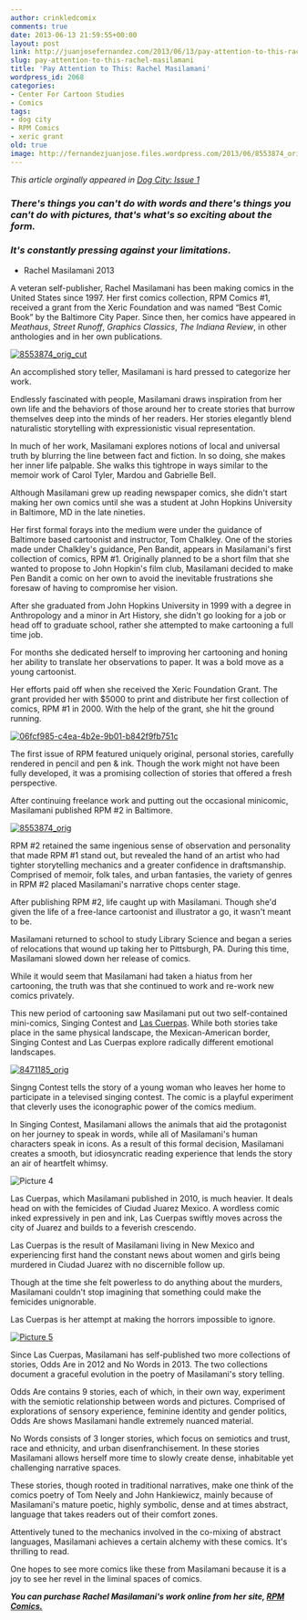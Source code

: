 ```yaml
---
author: crinkledcomix
comments: true
date: 2013-06-13 21:59:55+00:00
layout: post
link: http://juanjosefernandez.com/2013/06/13/pay-attention-to-this-rachel-masilamani/
slug: pay-attention-to-this-rachel-masilamani
title: 'Pay Attention to This: Rachel Masilamani'
wordpress_id: 2068
categories:
- Center For Cartoon Studies
- Comics
tags:
- dog city
- RPM Comics
- xeric grant
old: true
image: http://fernandezjuanjose.files.wordpress.com/2013/06/8553874_orig_cut.jpg
---
```


_This article orginally appeared in [Dog City: Issue 1](http://www.dogcitypress.com/about)_

### _There's things you can't do with words and there's things you can't do with pictures, that's what's so exciting about the form._

### _It's constantly pressing against your limitations_.
- Rachel Masilamani 2013
<!--more-->


A veteran self-publisher, Rachel Masilamani has been making comics in the United States since 1997. Her first comics collection, RPM Comics #1, received a grant from the Xeric Foundation and was named “Best Comic Book” by the Baltimore City Paper. Since then, her comics have appeared in _Meathaus_, _Street Runoff_, _Graphics Classics_, _The Indiana Review_, in other anthologies and in her own publications.

[![8553874_orig_cut](http://fernandezjuanjose.files.wordpress.com/2013/06/8553874_orig_cut.jpg)](http://fernandezjuanjose.files.wordpress.com/2013/06/8553874_orig_cut.jpg)

An accomplished story teller, Masilamani is hard pressed to categorize her work.

Endlessly fascinated with people, Masilamani draws inspiration from her own life and the behaviors of those around her to create stories that burrow themselves deep into the minds of her readers. Her stories elegantly blend naturalistic storytelling with expressionistic visual representation.

In much of her work, Masilamani explores notions of local and universal truth by blurring the line between fact and fiction. In so doing, she makes her inner life palpable. She walks this tightrope in ways similar to the memoir work of Carol Tyler, Mardou and Gabrielle Bell.

Although Masilamani grew up reading newspaper comics, she didn't start making her own comics until she was a student at John Hopkins University in Baltimore, MD in the late nineties.

Her first formal forays into the medium were under the guidance of Baltimore based cartoonist and instructor, Tom Chalkley. One of the stories made under Chalkley's guidance, Pen Bandit, appears in Masilamani's first collection of comics, RPM #1. Originally planned to be a short film that she wanted to propose to John Hopkin's film club, Masilamani decided to make Pen Bandit a comic on her own to avoid the inevitable frustrations she foresaw of having to compromise her vision.

After she graduated from John Hopkins University in 1999 with a degree in Anthropology and a minor in Art History, she didn't go looking for a job or head off to graduate school, rather she attempted to make cartooning a full time job.

For months she dedicated herself to improving her cartooning and honing her ability to translate her observations to paper. It was a bold move as a young cartoonist.

Her efforts paid off when she received the Xeric Foundation Grant. The grant provided her with $5000 to print and distribute her first collection of comics, RPM #1 in 2000. With the help of the grant, she hit the ground running.

[![06fcf985-c4ea-4b2e-9b01-b842f9fb751c](http://fernandezjuanjose.files.wordpress.com/2013/06/06fcf985-c4ea-4b2e-9b01-b842f9fb751c.jpeg)](http://fernandezjuanjose.files.wordpress.com/2013/06/06fcf985-c4ea-4b2e-9b01-b842f9fb751c.jpeg)

The first issue of RPM featured uniquely original, personal stories, carefully rendered in pencil and pen & ink. Though the work might not have been fully developed, it was a promising collection of stories that offered a fresh perspective.

After continuing freelance work and putting out the occasional minicomic, Masilamani published RPM #2 in Baltimore.

[![8553874_orig](http://fernandezjuanjose.files.wordpress.com/2013/06/8553874_orig.jpeg)](http://fernandezjuanjose.files.wordpress.com/2013/06/8553874_orig.jpeg)

RPM #2 retained the same ingenious sense of observation and personality that made RPM #1 stand out, but revealed the hand of an artist who had tighter storytelling mechanics and a greater confidence in draftsmanship. Comprised of memoir, folk tales, and urban fantasies, the variety of genres in RPM #2 placed Masilamani's narrative chops center stage.

After publishing RPM #2, life caught up with Masilamani. Though she'd given the life of a free-lance cartoonist and illustrator a go, it wasn't meant to be.

Masilamani returned to school to study Library Science and began a series of relocations that wound up taking her to Pittsburgh, PA. During this time, Masilamani slowed down her release of comics.

While it would seem that Masilamani had taken a hiatus from her cartooning, the truth was that she continued to work and re-work new comics privately.

This new period of cartooning saw Masilamani put out two self-contained mini-comics, Singing Contest and [Las Cuerpas](http://www.rpmcomics.com/1/post/2013/02/las-cuerpas.html). While both stories take place in the same physical landscape, the Mexican-American border, Singing Contest and Las Cuerpas explore radically different emotional landscapes.

[![8471185_orig](http://fernandezjuanjose.files.wordpress.com/2013/06/8471185_orig.jpeg)](http://fernandezjuanjose.files.wordpress.com/2013/06/8471185_orig.jpeg)

Singng Contest tells the story of a young woman who leaves her home to participate in a televised singing contest. The comic is a playful experiment that cleverly uses the iconographic power of the comics medium.

In Singing Contest, Masilamani allows the animals that aid the protagonist on her journey to speak in words, while all of Masilamani's human characters speak in icons. As a result of this formal decision, Masilamani creates a smooth, but idiosyncratic reading experience that lends the story an air of heartfelt whimsy.

![Picture 4](http://fernandezjuanjose.files.wordpress.com/2013/06/picture-4.png)

Las Cuerpas, which Masilamani published in 2010, is much heavier. It deals head on with the femicides of Ciudad Juarez Mexico. A wordless comic inked expressively in pen and ink, Las Cuerpas swiftly moves across the city of Juarez and builds to a feverish crescendo.

Las Cuerpas is the result of Masilamani living in New Mexico and experiencing first hand the constant news about women and girls being murdered in Ciudad Juarez with no discernible follow up.

Though at the time she felt powerless to do anything about the murders, Masilamani couldn't stop imagining that something could make the femicides unignorable.

Las Cuerpas is her attempt at making the horrors impossible to ignore.

[![Picture 5](http://fernandezjuanjose.files.wordpress.com/2013/06/picture-5.png)](http://fernandezjuanjose.files.wordpress.com/2013/06/picture-5.png)

Since Las Cuerpas, Masilamani has self-published two more collections of stories, Odds Are in 2012 and No Words in 2013. The two collections document a graceful evolution in the poetry of Masilamani's story telling.

Odds Are contains 9 stories, each of which, in their own way, experiment with the semiotic relationship between words and pictures. Comprised of explorations of sensory experience, feminine identity and gender politics, Odds Are shows Masilamani handle extremely nuanced material.

No Words consists of 3 longer stories, which focus on semiotics and trust, race and ethnicity, and urban disenfranchisement. In these stories Masilamani allows herself more time to slowly create dense, inhabitable yet challenging narrative spaces.

These stories, though rooted in traditional narratives, make one think of the comics poetry of Tom Neely and John Hankiewicz, mainly because of Masilamani's mature poetic, highly symbolic, dense and at times abstract, language that takes readers out of their comfort zones.

Attentively tuned to the mechanics involved in the co-mixing of abstract languages, Masilamani achieves a certain alchemy with these comics. It's thrilling to read.

One hopes to see more comics like these from Masilamani because it is a joy to see her revel in the liminal spaces of comics.

**_You can purchase Rachel Masilamani's work online from her site, [RPM Comics.](http://www.rpmcomics.com/shop.html)_**
